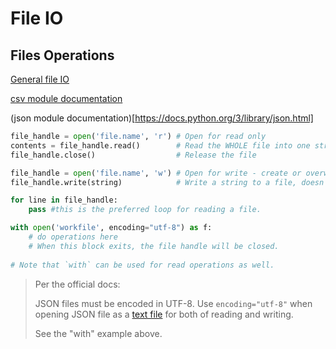 # File IO

## Files Operations

[General file IO](https://docs.python.org/3/tutorial/inputoutput.html#reading-and-writing-files)

[csv module documentation](https://docs.python.org/3/library/csv.html)

(json module documentation)[https://docs.python.org/3/library/json.html]

```python
file_handle = open('file.name', 'r') # Open for read only
contents = file_handle.read()        # Read the WHOLE file into one string
file_handle.close()                  # Release the file

file_handle = open('file.name', 'w') # Open for write - create or overwrite, 'a' for append
file_handle.write(string)            # Write a string to a file, doesn't add a newline

for line in file_handle:
    pass #this is the preferred loop for reading a file.

with open('workfile', encoding="utf-8") as f:
	# do operations here
    # When this block exits, the file handle will be closed.
    
# Note that `with` can be used for read operations as well.
```

> Per the official docs:
>
> JSON files must be encoded in UTF-8. Use `encoding="utf-8"` when opening JSON file as a [text file](https://docs.python.org/3/glossary.html#term-text-file) for both of reading and writing.
>
> See the "with" example above.